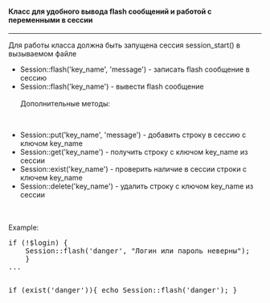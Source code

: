 #### Класс для удобного вывода flash сообщений и работой с переменными в сессии
<hr>

Для работы класса должна быть запущена сессия session_start() в вызываемом файле

- Session::flash('key_name', 'message') - записать flash сообщение в сессию
- Session::flash('key_name') - вывести flash сообщение
<br><br>
Дополнительные методы:
<br>

- Session::put('key_name', 'message') - добавить строку в сессию с ключом key_name
- Session::get('key_name') - получить строку с ключом key_name из сессии
- Session::exist('key_name') - проверить наличие в сессии строки с ключем key_name
- Session::delete('key_name') - удалить строку с ключом key_name из сессии
<br>
<br>
Example:
<pre>
if (!$login) {
    Session::flash('danger', "Логин или пароль неверны");
    }
...

if (exist('danger')){
    echo Session::flash('danger');
    }
</pre>
